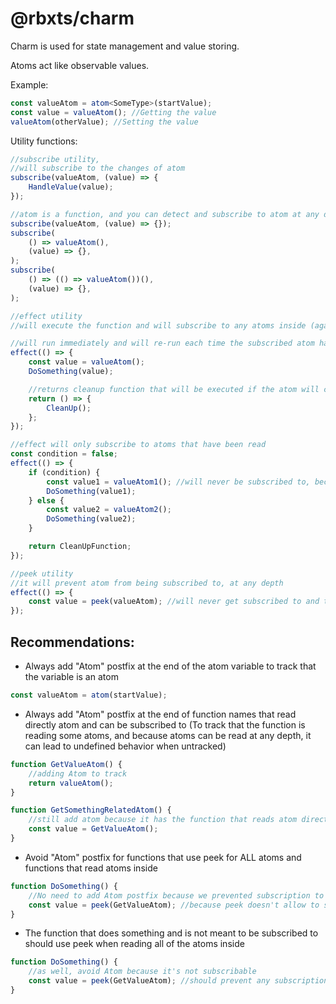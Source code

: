 # @rbxts/charm

Charm is used for state management and value storing.

Atoms act like observable values.

Example:

```ts
const valueAtom = atom<SomeType>(startValue);
const value = valueAtom(); //Getting the value
valueAtom(otherValue); //Setting the value
```

Utility functions:

```ts
//subscribe utility,
//will subscribe to the changes of atom
subscribe(valueAtom, (value) => {
	HandleValue(value);
});

//atom is a function, and you can detect and subscribe to atom at any depth of the function, no matter how nested it is
subscribe(valueAtom, (value) => {});
subscribe(
	() => valueAtom(),
	(value) => {},
);
subscribe(
	() => (() => valueAtom())(),
	(value) => {},
);

//effect utility
//will execute the function and will subscribe to any atoms inside (again at any depth)

//will run immediately and will re-run each time the subscribed atom has changed
effect(() => {
	const value = valueAtom();
	DoSomething(value);

	//returns cleanup function that will be executed if the atom will change and the callback will be re-run
	return () => {
		CleanUp();
	};
});

//effect will only subscribe to atoms that have been read
const condition = false;
effect(() => {
	if (condition) {
		const value1 = valueAtom1(); //will never be subscribed to, because it reads only Atom2, but it
		DoSomething(value1);
	} else {
		const value2 = valueAtom2();
		DoSomething(value2);
	}

	return CleanUpFunction;
});

//peek utility
//it will prevent atom from being subscribed to, at any depth
effect(() => {
	const value = peek(valueAtom); //will never get subscribed to and therefore the function in effect will never re-run;
});
```

## Recommendations:

- Always add "Atom" postfix at the end of the atom variable to track that the variable is an atom

```ts
const valueAtom = atom(startValue);
```

- Always add "Atom" postfix at the end of function names that read directly atom and can be subscribed to (To track that the function is reading some atoms, and because atoms can be read at any depth, it can lead to undefined behavior when untracked)

```ts
function GetValueAtom() {
	//adding Atom to track
	return valueAtom();
}

function GetSomethingRelatedAtom() {
	//still add atom because it has the function that reads atom directly
	const value = GetValueAtom();
}
```

- Avoid "Atom" postfix for functions that use peek for ALL atoms and functions that read atoms inside

```ts
function DoSomething() {
	//No need to add Atom postfix because we prevented subscription to atom inside by using peek
	const value = peek(GetValueAtom); //because peek doesn't allow to subscribe to any atoms inside and therefore prevents chain of subscription
}
```

- The function that does something and is not meant to be subscribed to should use peek when reading all of the atoms inside

```ts
function DoSomething() {
	//as well, avoid Atom because it's not subscribable
	const value = peek(GetValueAtom); //should prevent any subscriptions
}
```
